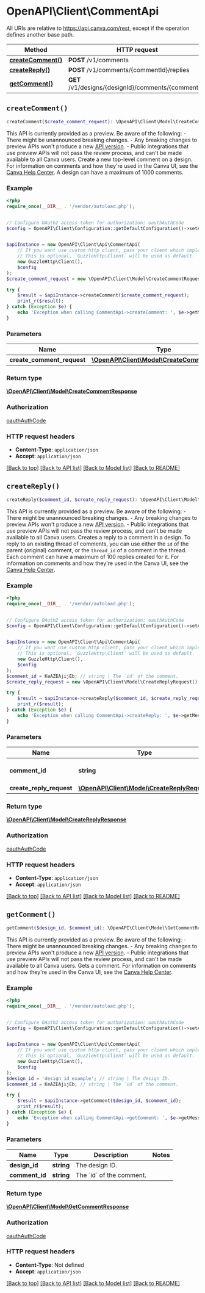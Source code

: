 # OpenAPI\Client\CommentApi

All URIs are relative to https://api.canva.com/rest, except if the operation defines another base path.

| Method | HTTP request | Description |
| ------------- | ------------- | ------------- |
| [**createComment()**](CommentApi.md#createComment) | **POST** /v1/comments |  |
| [**createReply()**](CommentApi.md#createReply) | **POST** /v1/comments/{commentId}/replies |  |
| [**getComment()**](CommentApi.md#getComment) | **GET** /v1/designs/{designId}/comments/{commentId} |  |


## `createComment()`

```php
createComment($create_comment_request): \OpenAPI\Client\Model\CreateCommentResponse
```



<Warning>  This API is currently provided as a preview. Be aware of the following:  - There might be unannounced breaking changes. - Any breaking changes to preview APIs won't produce a new [API version](https://www.canva.dev/docs/connect/versions/). - Public integrations that use preview APIs will not pass the review process, and can't be made available to all Canva users.  </Warning>  Create a new top-level comment on a design. For information on comments and how they're used in the Canva UI, see the [Canva Help Center](https://www.canva.com/help/comments/). A design can have a maximum of 1000 comments.

### Example

```php
<?php
require_once(__DIR__ . '/vendor/autoload.php');


// Configure OAuth2 access token for authorization: oauthAuthCode
$config = OpenAPI\Client\Configuration::getDefaultConfiguration()->setAccessToken('YOUR_ACCESS_TOKEN');


$apiInstance = new OpenAPI\Client\Api\CommentApi(
    // If you want use custom http client, pass your client which implements `GuzzleHttp\ClientInterface`.
    // This is optional, `GuzzleHttp\Client` will be used as default.
    new GuzzleHttp\Client(),
    $config
);
$create_comment_request = new \OpenAPI\Client\Model\CreateCommentRequest(); // \OpenAPI\Client\Model\CreateCommentRequest

try {
    $result = $apiInstance->createComment($create_comment_request);
    print_r($result);
} catch (Exception $e) {
    echo 'Exception when calling CommentApi->createComment: ', $e->getMessage(), PHP_EOL;
}
```

### Parameters

| Name | Type | Description  | Notes |
| ------------- | ------------- | ------------- | ------------- |
| **create_comment_request** | [**\OpenAPI\Client\Model\CreateCommentRequest**](../Model/CreateCommentRequest.md)|  | |

### Return type

[**\OpenAPI\Client\Model\CreateCommentResponse**](../Model/CreateCommentResponse.md)

### Authorization

[oauthAuthCode](../../README.md#oauthAuthCode)

### HTTP request headers

- **Content-Type**: `application/json`
- **Accept**: `application/json`

[[Back to top]](#) [[Back to API list]](../../README.md#endpoints)
[[Back to Model list]](../../README.md#models)
[[Back to README]](../../README.md)

## `createReply()`

```php
createReply($comment_id, $create_reply_request): \OpenAPI\Client\Model\CreateReplyResponse
```



<Warning>  This API is currently provided as a preview. Be aware of the following:  - There might be unannounced breaking changes. - Any breaking changes to preview APIs won't produce a new [API version](https://www.canva.dev/docs/connect/versions/). - Public integrations that use preview APIs will not pass the review process, and can't be made available to all Canva users.  </Warning>  Creates a reply to a comment in a design. To reply to an existing thread of comments, you can use either the `id` of the parent (original) comment, or the `thread_id` of a comment in the thread. Each comment can have a maximum of 100 replies created for it.  For information on comments and how they're used in the Canva UI, see the [Canva Help Center](https://www.canva.com/help/comments/).

### Example

```php
<?php
require_once(__DIR__ . '/vendor/autoload.php');


// Configure OAuth2 access token for authorization: oauthAuthCode
$config = OpenAPI\Client\Configuration::getDefaultConfiguration()->setAccessToken('YOUR_ACCESS_TOKEN');


$apiInstance = new OpenAPI\Client\Api\CommentApi(
    // If you want use custom http client, pass your client which implements `GuzzleHttp\ClientInterface`.
    // This is optional, `GuzzleHttp\Client` will be used as default.
    new GuzzleHttp\Client(),
    $config
);
$comment_id = KeAZEAjijEb; // string | The `id` of the comment.
$create_reply_request = new \OpenAPI\Client\Model\CreateReplyRequest(); // \OpenAPI\Client\Model\CreateReplyRequest

try {
    $result = $apiInstance->createReply($comment_id, $create_reply_request);
    print_r($result);
} catch (Exception $e) {
    echo 'Exception when calling CommentApi->createReply: ', $e->getMessage(), PHP_EOL;
}
```

### Parameters

| Name | Type | Description  | Notes |
| ------------- | ------------- | ------------- | ------------- |
| **comment_id** | **string**| The &#x60;id&#x60; of the comment. | |
| **create_reply_request** | [**\OpenAPI\Client\Model\CreateReplyRequest**](../Model/CreateReplyRequest.md)|  | |

### Return type

[**\OpenAPI\Client\Model\CreateReplyResponse**](../Model/CreateReplyResponse.md)

### Authorization

[oauthAuthCode](../../README.md#oauthAuthCode)

### HTTP request headers

- **Content-Type**: `application/json`
- **Accept**: `application/json`

[[Back to top]](#) [[Back to API list]](../../README.md#endpoints)
[[Back to Model list]](../../README.md#models)
[[Back to README]](../../README.md)

## `getComment()`

```php
getComment($design_id, $comment_id): \OpenAPI\Client\Model\GetCommentResponse
```



<Warning>  This API is currently provided as a preview. Be aware of the following:  - There might be unannounced breaking changes. - Any breaking changes to preview APIs won't produce a new [API version](https://www.canva.dev/docs/connect/versions/). - Public integrations that use preview APIs will not pass the review process, and can't be made available to all Canva users.  </Warning>  Gets a comment. For information on comments and how they're used in the Canva UI, see the [Canva Help Center](https://www.canva.com/help/comments/).

### Example

```php
<?php
require_once(__DIR__ . '/vendor/autoload.php');


// Configure OAuth2 access token for authorization: oauthAuthCode
$config = OpenAPI\Client\Configuration::getDefaultConfiguration()->setAccessToken('YOUR_ACCESS_TOKEN');


$apiInstance = new OpenAPI\Client\Api\CommentApi(
    // If you want use custom http client, pass your client which implements `GuzzleHttp\ClientInterface`.
    // This is optional, `GuzzleHttp\Client` will be used as default.
    new GuzzleHttp\Client(),
    $config
);
$design_id = 'design_id_example'; // string | The design ID.
$comment_id = KeAZEAjijEb; // string | The `id` of the comment.

try {
    $result = $apiInstance->getComment($design_id, $comment_id);
    print_r($result);
} catch (Exception $e) {
    echo 'Exception when calling CommentApi->getComment: ', $e->getMessage(), PHP_EOL;
}
```

### Parameters

| Name | Type | Description  | Notes |
| ------------- | ------------- | ------------- | ------------- |
| **design_id** | **string**| The design ID. | |
| **comment_id** | **string**| The &#x60;id&#x60; of the comment. | |

### Return type

[**\OpenAPI\Client\Model\GetCommentResponse**](../Model/GetCommentResponse.md)

### Authorization

[oauthAuthCode](../../README.md#oauthAuthCode)

### HTTP request headers

- **Content-Type**: Not defined
- **Accept**: `application/json`

[[Back to top]](#) [[Back to API list]](../../README.md#endpoints)
[[Back to Model list]](../../README.md#models)
[[Back to README]](../../README.md)
